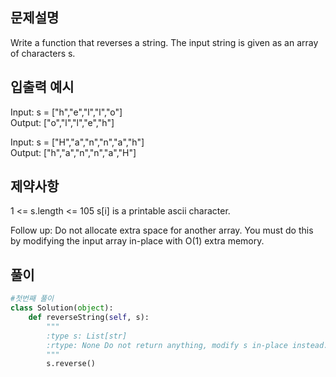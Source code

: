 




##  문제설명
Write a function that reverses a string. The input string is given as an array of characters s.

## 입출력 예시
Input: s = ["h","e","l","l","o"]<br>
Output: ["o","l","l","e","h"]

Input: s = ["H","a","n","n","a","h"]<br>
Output: ["h","a","n","n","a","H"]

## 제약사항
1 <= s.length <= 105
s[i] is a printable ascii character.
 

Follow up: Do not allocate extra space for another array. You must do this by modifying the input array in-place with O(1) extra memory.


## 풀이
```python 
#첫번째 풀이
class Solution(object):
    def reverseString(self, s):
        """
        :type s: List[str]
        :rtype: None Do not return anything, modify s in-place instead.
        """
        s.reverse()
```
